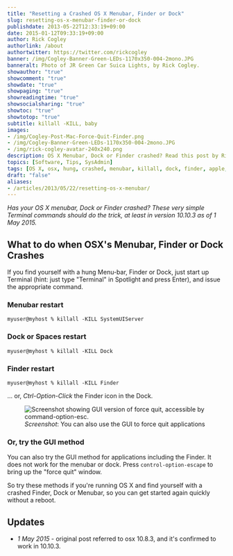 ```yaml
---
title: "Resetting a Crashed OS X Menubar, Finder or Dock"
slug: resetting-os-x-menubar-finder-or-dock
publishdate: 2013-05-22T12:33:19+09:00
date: 2015-01-12T09:33:19+09:00
author: Rick Cogley
authorlink: /about
authortwitter: https://twitter.com/rickcogley
banner: /img/Cogley-Banner-Green-LEDs-1170x350-004-2mono.JPG
banneralt: Photo of JR Green Car Suica Lights, by Rick Cogley.
showauthor: "true"
showcomment: "true"
showdate: "true"
showpaging: "true"
showreadingtime: "true"
showsocialsharing: "true"
showtoc: "true"
showtotop: "true"
subtitle: killall -KILL, baby
images:
- /img/Cogley-Post-Mac-Force-Quit-Finder.png
- /img/Cogley-Banner-Green-LEDs-1170x350-004-2mono.JPG
- /img/rick-cogley-avatar-240x240.png
description: OS X Menubar, Dock or Finder crashed? Read this post by Rick Cogley on how to reset it.
topics: [Software, Tips, SysAdmin]
tags: [OS X, osx, hung, crashed, menubar, killall, dock, finder, apple, 10.10, 2015]
draft: "false"
aliases:
- /articles/2013/05/22/resetting-os-x-menubar/
---
```


_Has your OS X menubar, Dock or Finder crashed? These very simple Terminal commands should do the trick, at least in version 10.10.3 as of 1 May 2015._

<!--more--> 

## What to do when OSX's Menubar, Finder or Dock Crashes

If you find yourself with a hung Menu-bar, Finder or Dock, just start up Terminal (hint: just type "Terminal" in Spotlight and press Enter), and issue the appropriate command. 

### Menubar restart

~~~shell
myuser@myhost % killall -KILL SystemUIServer
~~~

### Dock or Spaces restart

~~~shell
myuser@myhost % killall -KILL Dock
~~~

### Finder restart

~~~shell
myuser@myhost % killall -KILL Finder
~~~

... or, _Ctrl-Option-Click_ the Finder icon in the Dock. 

<figure class="photo-inline-right">
<img class="photo400 pure-img" src="/img/Cogley-Post-Mac-Force-Quit-Finder.png" alt="Screenshot showing GUI version of force quit, accessible by command-option-esc.">
<figcaption><em>Screenshot</em>: You can also use the GUI to force quit applications</figcaption>
</figure>

### Or, try the GUI method

You can also try the GUI method for applications including the Finder. It does not work for the menubar or dock. Press `control-option-escape` to bring up the "force quit" window.

So try these methods if you're running OS X and find yourself with a crashed Finder, Dock or Menubar, so you can get started again quickly without a reboot. 

## Updates

* _1 May 2015_ - original post referred to osx 10.8.3, and it's confirmed to work in 10.10.3.

